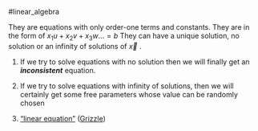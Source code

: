#linear_algebra 

They are equations with only order-one terms and constants. They are in the form of 
$x_1u + x_2v + x_3w ... = b$ 
They can have a unique solution, no solution or an infinity of solutions of $\vec{x}$ . 

1. If we try to solve equations with no solution then we will finally get an ***inconsistent*** equation.
2. If we try to solve equations with infinity of solutions, then we will certainly get some free parameters whose value can be randomly chosen




1. <span class="highlight" data-annotation="%7B%22attachmentURI%22%3A%22http%3A%2F%2Fzotero.org%2Fusers%2F9667514%2Fitems%2F2AVWIQEV%22%2C%22annotationKey%22%3A%22ANNM5ZCG%22%2C%22color%22%3A%22%23ffd400%22%2C%22pageLabel%22%3A%2219%22%2C%22position%22%3A%7B%22pageIndex%22%3A18%2C%22rects%22%3A%5B%5B42.52%2C713.455%2C243.207%2C722.362%5D%5D%7D%2C%22citationItem%22%3A%7B%22uris%22%3A%5B%22http%3A%2F%2Fzotero.org%2Fusers%2F9667514%2Fitems%2F8EBIR37H%22%5D%2C%22locator%22%3A%2219%22%7D%7D" ztype="zhighlight"><a href="zotero://open-pdf/library/items/2AVWIQEV?page=19&#x26;annotation=ANNM5ZCG">“linear equation”</a></span> <span class="citation" data-citation="%7B%22citationItems%22%3A%5B%7B%22uris%22%3A%5B%22http%3A%2F%2Fzotero.org%2Fusers%2F9667514%2Fitems%2F8EBIR37H%22%5D%2C%22itemData%22%3A%7B%22id%22%3A%22http%3A%2F%2Fzotero.org%2Fusers%2F9667514%2Fitems%2F8EBIR37H%22%2C%22type%22%3A%22article-journal%22%2C%22language%22%3A%22en%22%2C%22source%22%3A%22Zotero%22%2C%22title%22%3A%22Cover%20design%20by%20Dan%20Newman%2C%20Head%20of%20Communications%2C%20Michigan%20Robotics%22%2C%22author%22%3A%5B%7B%22family%22%3A%22Grizzle%22%2C%22given%22%3A%22Jessy%22%7D%5D%2C%22citation-key%22%3A%22grizzleCoverDesignDan%22%7D%7D%5D%2C%22properties%22%3A%7B%7D%7D" ztype="zcitation">(<span class="citation-item"><a href="zotero://select/library/items/8EBIR37H">Grizzle</a></span>)</span>

‍
